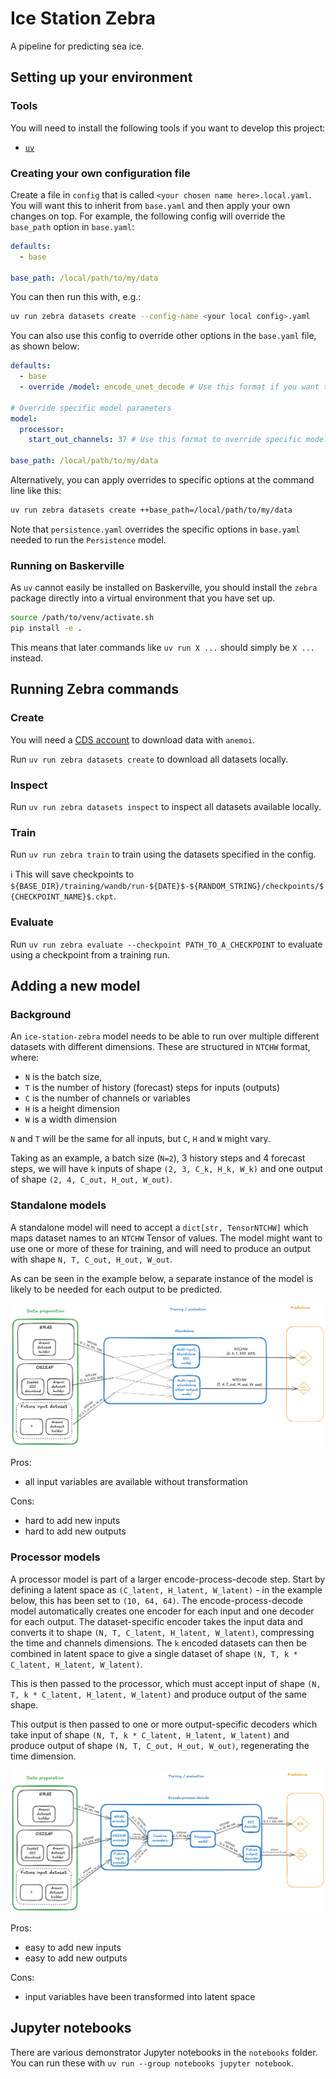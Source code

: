 # Ice Station Zebra

A pipeline for predicting sea ice.

## Setting up your environment

### Tools

You will need to install the following tools if you want to develop this project:

- [`uv`](https://docs.astral.sh/uv/getting-started/installation/)

### Creating your own configuration file

Create a file in `config` that is called `<your chosen name here>.local.yaml`.
You will want this to inherit from `base.yaml` and then apply your own changes on top.
For example, the following config will override the `base_path` option in `base.yaml`:

```yaml
defaults:
  - base

base_path: /local/path/to/my/data
```

You can then run this with, e.g.:

```bash
uv run zebra datasets create --config-name <your local config>.yaml
```
You can also use this config to override other options in the `base.yaml` file, as shown below:

```yaml
defaults:
  - base
  - override /model: encode_unet_decode # Use this format if you want to use a different config

# Override specific model parameters
model:
  processor:
    start_out_channels: 37 # Use this format to override specific model parameters in the named configs

base_path: /local/path/to/my/data
```

Alternatively, you can apply overrides to specific options at the command line like this:

```bash
uv run zebra datasets create ++base_path=/local/path/to/my/data
```

Note that `persistence.yaml` overrides the specific options in `base.yaml` needed to run the `Persistence` model.

### Running on Baskerville

As `uv` cannot easily be installed on Baskerville, you should install the `zebra` package directly into a virtual environment that you have set up.

```bash
source /path/to/venv/activate.sh
pip install -e .
```

This means that later commands like `uv run X ...` should simply be `X ...` instead.

## Running Zebra commands

### Create

You will need a [CDS account](https://cds.climate.copernicus.eu/how-to-api) to download data with `anemoi`.

Run `uv run zebra datasets create` to download all datasets locally.

### Inspect

Run `uv run zebra datasets inspect` to inspect all datasets available locally.

### Train

Run `uv run zebra train` to train using the datasets specified in the config.

:information_source: This will save checkpoints to `${BASE_DIR}/training/wandb/run-${DATE}$-${RANDOM_STRING}/checkpoints/${CHECKPOINT_NAME}$.ckpt`.

### Evaluate

Run `uv run zebra evaluate --checkpoint PATH_TO_A_CHECKPOINT` to evaluate using a checkpoint from a training run.

## Adding a new model

### Background

An `ice-station-zebra` model needs to be able to run over multiple different datasets with different dimensions.
These are structured in `NTCHW` format, where:
- `N` is the batch size,
- `T` is the number of history (forecast) steps for inputs (outputs)
- `C` is the number of channels or variables
- `H` is a height dimension
- `W` is a width dimension

`N` and `T` will be the same for all inputs, but `C`, `H` and `W` might vary.

Taking as an example, a batch size (`N=2`), 3 history steps and 4 forecast steps, we will have `k` inputs of shape `(2, 3, C_k, H_k, W_k)` and one output of shape `(2, 4, C_out, H_out, W_out)`.

### Standalone models

A standalone model will need to accept a `dict[str, TensorNTCHW]` which maps dataset names to an `NTCHW` Tensor of values.
The model might want to use one or more of these for training, and will need to produce an output with shape `N, T, C_out, H_out, W_out`.

As can be seen in the example below, a separate instance of the model is likely to be needed for each output to be predicted.

![image](docs/assets/pipeline-standalone.png)

Pros:
- all input variables are available without transformation

Cons:
- hard to add new inputs
- hard to add new outputs

### Processor models

A processor model is part of a larger encode-process-decode step.
Start by defining a latent space as `(C_latent, H_latent, W_latent)` - in the example below, this has been set to `(10, 64, 64)`.
The encode-process-decode model automatically creates one encoder for each input and one decoder for each output.
The dataset-specific encoder takes the input data and converts it to shape `(N, T, C_latent, H_latent, W_latent)`, compressing the time and channels dimensions.
The `k` encoded datasets can then be combined in latent space to give a single dataset of shape `(N, T, k * C_latent, H_latent, W_latent)`.

This is then passed to the processor, which must accept input of shape `(N, T, k * C_latent, H_latent, W_latent)` and produce output of the same shape.

This output is then passed to one or more output-specific decoders which take input of shape `(N, T, k * C_latent, H_latent, W_latent)` and produce output of shape `(N, T, C_out, H_out, W_out)`, regenerating the time dimension.

![image](docs/assets/pipeline-encode-process-decode.png)

Pros:
- easy to add new inputs
- easy to add new outputs

Cons:
- input variables have been transformed into latent space

## Jupyter notebooks

There are various demonstrator Jupyter notebooks in the `notebooks` folder.
You can run these with `uv run --group notebooks jupyter notebook`.
